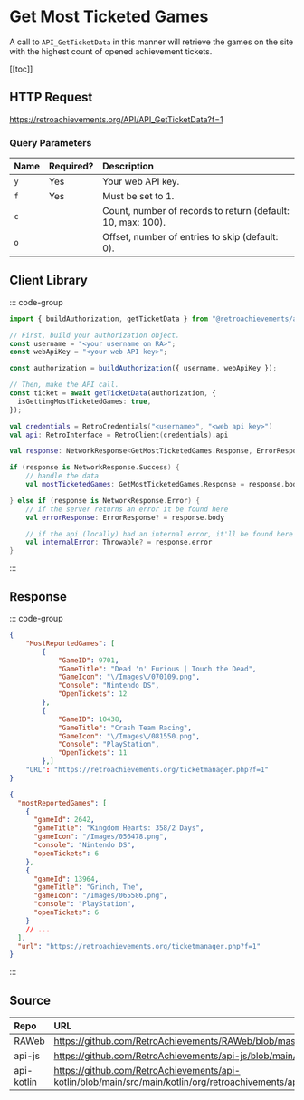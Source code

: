 <script setup>
import SampleRequest from '../../components/SampleRequest.vue';
</script>

# Get Most Ticketed Games

A call to `API_GetTicketData` in this manner will retrieve the games on the site with the highest count of opened achievement tickets.

[[toc]]

## HTTP Request

<SampleRequest httpVerb="GET">https://retroachievements.org/API/API_GetTicketData?f=1</SampleRequest>

### Query Parameters

| Name | Required? | Description                                                 |
| :--- | :-------- | :---------------------------------------------------------- |
| `y`  | Yes       | Your web API key.                                           |
| `f`  | Yes       | Must be set to 1.                                           |
| `c`  |           | Count, number of records to return (default: 10, max: 100). |
| `o`  |           | Offset, number of entries to skip (default: 0).             |

## Client Library

::: code-group

```ts [NodeJS]
import { buildAuthorization, getTicketData } from "@retroachievements/api";

// First, build your authorization object.
const username = "<your username on RA>";
const webApiKey = "<your web API key>";

const authorization = buildAuthorization({ username, webApiKey });

// Then, make the API call.
const ticket = await getTicketData(authorization, {
  isGettingMostTicketedGames: true,
});
```

```kotlin [Kotlin]
val credentials = RetroCredentials("<username>", "<web api key>")
val api: RetroInterface = RetroClient(credentials).api

val response: NetworkResponse<GetMostTicketedGames.Response, ErrorResponse> = api.getMostTicketedGames()

if (response is NetworkResponse.Success) {
    // handle the data
    val mostTicketedGames: GetMostTicketedGames.Response = response.body

} else if (response is NetworkResponse.Error) {
    // if the server returns an error it be found here
    val errorResponse: ErrorResponse? = response.body

    // if the api (locally) had an internal error, it'll be found here
    val internalError: Throwable? = response.error
}
```

:::

## Response

::: code-group

```json [HTTP Response]
{
	"MostReportedGames": [
		{
			"GameID": 9701,
			"GameTitle": "Dead 'n' Furious | Touch the Dead",
			"GameIcon": "\/Images\/070109.png",
			"Console": "Nintendo DS",
			"OpenTickets": 12
		},
		{
			"GameID": 10438,
			"GameTitle": "Crash Team Racing",
			"GameIcon": "\/Images\/081550.png",
			"Console": "PlayStation",
			"OpenTickets": 11
		},]
    "URL": "https://retroachievements.org/ticketmanager.php?f=1"
}
```

```json [NodeJS]
{
  "mostReportedGames": [
    {
      "gameId": 2642,
      "gameTitle": "Kingdom Hearts: 358/2 Days",
      "gameIcon": "/Images/056478.png",
      "console": "Nintendo DS",
      "openTickets": 6
    },
    {
      "gameId": 13964,
      "gameTitle": "Grinch, The",
      "gameIcon": "/Images/065586.png",
      "console": "PlayStation",
      "openTickets": 6
    }
    // ...
  ],
  "url": "https://retroachievements.org/ticketmanager.php?f=1"
}
```

:::

## Source

| Repo       | URL                                                                                                                  |
| :--------- | :------------------------------------------------------------------------------------------------------------------- |
| RAWeb      | https://github.com/RetroAchievements/RAWeb/blob/master/public/API/API_GetTicketData.php                              |
| api-js     | https://github.com/RetroAchievements/api-js/blob/main/src/ticket/getTicketData.ts                                    |
| api-kotlin | https://github.com/RetroAchievements/api-kotlin/blob/main/src/main/kotlin/org/retroachivements/api/RetroInterface.kt |
